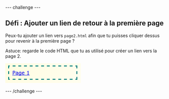--- challenge ---

## Défi : Ajouter un lien de retour à la première page

Peux-tu ajouter un lien vers `page2.html` afin que tu puisses cliquer dessus pour revenir à la première page ?

Astuce: regarde le code HTML que tu as utilisé pour créer un lien vers la page 2.

![capture d'écran](images/magazine-page1-link.png)

--- /challenge ---